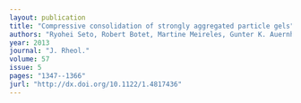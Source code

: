 ```yaml
---
layout: publication
title: "Compressive consolidation of strongly aggregated particle gels"
authors: "Ryohei Seto, Robert Botet, Martine Meireles, Gunter K. Auernhammer, Bernard Cabane"
year: 2013
journal: "J. Rheol."
volume: 57
issue: 5
pages: "1347--1366"
jurl: "http://dx.doi.org/10.1122/1.4817436"
---
```

